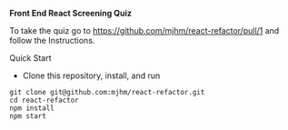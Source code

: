 
**Front End React Screening Quiz**

To take the quiz go to https://github.com/mjhm/react-refactor/pull/1 and follow the Instructions.

Quick Start

- Clone this repository, install, and run
```
git clone git@github.com:mjhm/react-refactor.git
cd react-refactor
npm install
npm start
```

